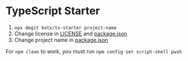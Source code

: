 # TypeScript Starter

1. `npx degit kotx/ts-starter project-name`
2. Change license in [LICENSE](/LICENSE) and [package.json](/package.json)
3. Change project name in [package.json](/package.json)

For `npm clean` to work, you must run `npm config set script-shell pwsh`
